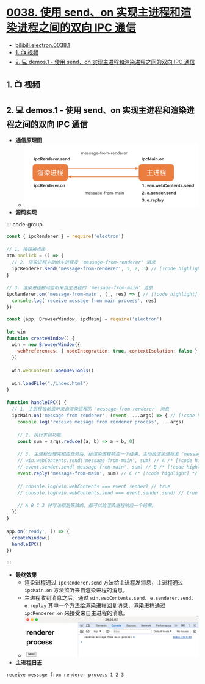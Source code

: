 # [0038. 使用 send、on 实现主进程和渲染进程之间的双向 IPC 通信](https://github.com/Tdahuyou/electron/tree/main/0038.%20%E4%BD%BF%E7%94%A8%20send%E3%80%81on%20%E5%AE%9E%E7%8E%B0%E4%B8%BB%E8%BF%9B%E7%A8%8B%E5%92%8C%E6%B8%B2%E6%9F%93%E8%BF%9B%E7%A8%8B%E4%B9%8B%E9%97%B4%E7%9A%84%E5%8F%8C%E5%90%91%20IPC%20%E9%80%9A%E4%BF%A1)

<!-- region:toc -->


- [bilibili.electron.0038.1](https://www.bilibili.com/video/BV1CBFyeRE5w)
- [1. 📺 视频](#1--视频)
- [2. 💻 demos.1 - 使用 send、on 实现主进程和渲染进程之间的双向 IPC 通信](#2--demos1---使用-sendon-实现主进程和渲染进程之间的双向-ipc-通信)
<!-- endregion:toc -->

## 1. 📺 视频

<BilibiliOutsidePlayer id="BV1CBFyeRE5w" />

## 2. 💻 demos.1 - 使用 send、on 实现主进程和渲染进程之间的双向 IPC 通信

- **通信原理图**
  - ![](assets/2024-10-05-20-06-30.png)
- **源码实现**

::: code-group

```js [renderer.js]
const { ipcRenderer } = require('electron')

// 1. 按钮被点击
btn.onclick = () => {
  // 2. 渲染进程主动给主进程发 'message-from-renderer' 消息
  ipcRenderer.send('message-from-renderer', 1, 2, 3) // [!code highlight]
}

// 3. 渲染进程被动监听来自主进程的 'message-from-main' 消息
ipcRenderer.on('message-from-main', (_, res) => { // [!code highlight]
  console.log('receive message from main process', res)
})
```

```js [index.js]
const {app, BrowserWindow, ipcMain} = require('electron')

let win
function createWindow() {
  win = new BrowserWindow({
    webPreferences: { nodeIntegration: true, contextIsolation: false }
  })

  win.webContents.openDevTools()

  win.loadFile("./index.html")
}

function handleIPC() {
  // 1. 主进程被动监听来自渲染进程的 'message-from-renderer' 消息
  ipcMain.on('message-from-renderer', (event, ...args) => { // [!code highlight]
    console.log('receive message from renderer process', ...args)

    // 2. 执行求和功能
    const sum = args.reduce((a, b) => a + b, 0)

    // 3. 主进程处理完相应任务后，给渲染进程响应一个结果，主动给渲染进程发 'message-from-main' 消息。
    // win.webContents.send('message-from-main', sum) // A /* [!code highlight] */
    // event.sender.send('message-from-main', sum) // B /* [!code highlight] */
    event.reply('message-from-main', sum) // C /* [!code highlight] */

    // console.log(win.webContents === event.sender) // true
    // console.log(win.webContents.send === event.sender.send) // true

    // A B C 3 种写法都是等效的，都可以给渲染进程响应一个结果。
  })
}

app.on('ready', () => {
  createWindow()
  handleIPC()
})
```

:::

- **最终效果**
  - 渲染进程通过 `ipcRenderer.send` 方法给主进程发消息，主进程通过 `ipcMain.on` 方法监听来自渲染进程的消息。
  - 主进程收到消息之后，通过 `win.webContents.send`、`e.senderer.send`、`e.replay` 其中一个方法给渲染进程回复消息，渲染进程通过 `ipcRenderer.on` 来接受来自主进程的消息。
  - ![](assets/2024-10-05-20-07-53.png)
- **主进程日志**

```bash
receive message from renderer process 1 2 3
```













